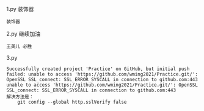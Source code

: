 1.py  装饰器

    装饰器

2.py  继续加油 
    
    王美儿 必胜
3.py

    Successfully created project 'Practice' on GitHub, but initial push failed: unable to access 'https://github.com/wming2021/Practice.git/': OpenSSL SSL_connect: SSL_ERROR_SYSCALL in connection to github.com:443
    unable to access 'https://github.com/wming2021/Practice.git/': OpenSSL SSL_connect: SSL_ERROR_SYSCALL in connection to github.com:443
    解决方法是：
        git config --global http.sslVerify false